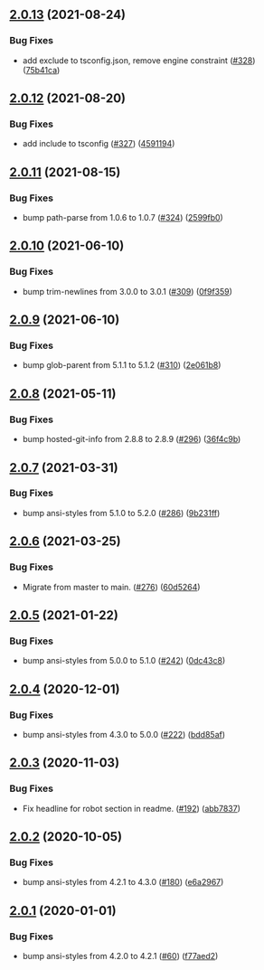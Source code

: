 ## [2.0.13](https://github.com/thenativeweb/isansi/compare/2.0.12...2.0.13) (2021-08-24)


### Bug Fixes

* add exclude to tsconfig.json, remove engine constraint ([#328](https://github.com/thenativeweb/isansi/issues/328)) ([75b41ca](https://github.com/thenativeweb/isansi/commit/75b41caad8f6d5f8d22cd7a80affc15a71cb802e))

## [2.0.12](https://github.com/thenativeweb/isansi/compare/2.0.11...2.0.12) (2021-08-20)


### Bug Fixes

* add include to tsconfig ([#327](https://github.com/thenativeweb/isansi/issues/327)) ([4591194](https://github.com/thenativeweb/isansi/commit/45911944be10bc9153494e50c28bbf15d9ea6d5c))

## [2.0.11](https://github.com/thenativeweb/isansi/compare/2.0.10...2.0.11) (2021-08-15)


### Bug Fixes

* bump path-parse from 1.0.6 to 1.0.7 ([#324](https://github.com/thenativeweb/isansi/issues/324)) ([2599fb0](https://github.com/thenativeweb/isansi/commit/2599fb0d22bba0ca072122d6277aae4dfb831dd1))

## [2.0.10](https://github.com/thenativeweb/isansi/compare/2.0.9...2.0.10) (2021-06-10)


### Bug Fixes

* bump trim-newlines from 3.0.0 to 3.0.1 ([#309](https://github.com/thenativeweb/isansi/issues/309)) ([0f9f359](https://github.com/thenativeweb/isansi/commit/0f9f35969b8148ee8c80a09b25ac336fd2b5f34d))

## [2.0.9](https://github.com/thenativeweb/isansi/compare/2.0.8...2.0.9) (2021-06-10)


### Bug Fixes

* bump glob-parent from 5.1.1 to 5.1.2 ([#310](https://github.com/thenativeweb/isansi/issues/310)) ([2e061b8](https://github.com/thenativeweb/isansi/commit/2e061b818f9a43ae17e8f547a9237d88aa76d9ea))

## [2.0.8](https://github.com/thenativeweb/isansi/compare/2.0.7...2.0.8) (2021-05-11)


### Bug Fixes

* bump hosted-git-info from 2.8.8 to 2.8.9 ([#296](https://github.com/thenativeweb/isansi/issues/296)) ([36f4c9b](https://github.com/thenativeweb/isansi/commit/36f4c9b7db739e336c779310b7b37547b3340dd2))

## [2.0.7](https://github.com/thenativeweb/isansi/compare/2.0.6...2.0.7) (2021-03-31)


### Bug Fixes

* bump ansi-styles from 5.1.0 to 5.2.0 ([#286](https://github.com/thenativeweb/isansi/issues/286)) ([9b231ff](https://github.com/thenativeweb/isansi/commit/9b231ff13951e3b831ab0a75ebb217b4b442fb85))

## [2.0.6](https://github.com/thenativeweb/isansi/compare/2.0.5...2.0.6) (2021-03-25)


### Bug Fixes

* Migrate from master to main. ([#276](https://github.com/thenativeweb/isansi/issues/276)) ([60d5264](https://github.com/thenativeweb/isansi/commit/60d52649d7a6bc990b4d8fc67a441c87daea1cf4))

## [2.0.5](https://github.com/thenativeweb/isansi/compare/2.0.4...2.0.5) (2021-01-22)


### Bug Fixes

* bump ansi-styles from 5.0.0 to 5.1.0 ([#242](https://github.com/thenativeweb/isansi/issues/242)) ([0dc43c8](https://github.com/thenativeweb/isansi/commit/0dc43c8b0411ecfaf2806949641715ddeb2fa748))

## [2.0.4](https://github.com/thenativeweb/isansi/compare/2.0.3...2.0.4) (2020-12-01)


### Bug Fixes

* bump ansi-styles from 4.3.0 to 5.0.0 ([#222](https://github.com/thenativeweb/isansi/issues/222)) ([bdd85af](https://github.com/thenativeweb/isansi/commit/bdd85afa98abd6c39bb9f5db3a233277007297a5))

## [2.0.3](https://github.com/thenativeweb/isansi/compare/2.0.2...2.0.3) (2020-11-03)


### Bug Fixes

* Fix headline for robot section in readme. ([#192](https://github.com/thenativeweb/isansi/issues/192)) ([abb7837](https://github.com/thenativeweb/isansi/commit/abb78372ecc82cf9bf172b9e74f57436f6e8d705))

## [2.0.2](https://github.com/thenativeweb/isansi/compare/2.0.1...2.0.2) (2020-10-05)


### Bug Fixes

* bump ansi-styles from 4.2.1 to 4.3.0 ([#180](https://github.com/thenativeweb/isansi/issues/180)) ([e6a2967](https://github.com/thenativeweb/isansi/commit/e6a2967b52b62c8d92f38157280c4e3f2c475f34))

## [2.0.1](https://github.com/thenativeweb/isansi/compare/2.0.0...2.0.1) (2020-01-01)


### Bug Fixes

* bump ansi-styles from 4.2.0 to 4.2.1 ([#60](https://github.com/thenativeweb/isansi/issues/60)) ([f77aed2](https://github.com/thenativeweb/isansi/commit/f77aed2df0a005ab97346d6dd3d66d56a56bae7b))
